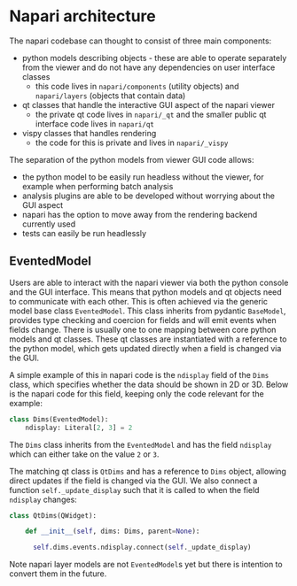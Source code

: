 # Napari architecture

The napari codebase can thought to consist of three main components:

* python models describing objects - these are able to operate separately from
  the viewer and do not have any dependencies on user interface classes
    * this code lives in `napari/components` (utility objects) and
     `napari/layers` (objects that contain data)
* qt classes that handle the interactive GUI aspect of the napari viewer
    * the private qt code lives in `napari/_qt` and the smaller public qt
      interface code lives in `napari/qt`
* vispy classes that handles rendering
    * the code for this is private and lives in `napari/_vispy`

The separation of the python models from viewer GUI code allows:

* the python model to be easily run headless without the viewer, for example
  when performing batch analysis
* analysis plugins are able to be developed without worrying about the GUI
  aspect
* napari has the option to move away from the rendering backend currently used
* tests can easily be run headlessly

## EventedModel

Users are able to interact with the napari viewer via both the python console
and the GUI interface. This means that python models and qt objects
need to communicate with each other. This is often achieved via the generic
model base class `EventedModel`. This class inherits from pydantic `BaseModel`,
provides type checking and coercion for fields and will emit events when
fields change. There is usually one to one mapping between core python
models and qt classes. These qt classes are instantiated with a reference to
the python model, which gets updated directly when a field is changed via the
GUI.

A simple example of this in napari code is the `ndisplay` field of the
`Dims` class, which specifies whether the data should be shown in 2D or 3D.
Below is the napari code for this field, keeping only the code relevant for the
example:

```python
class Dims(EventedModel):
    ndisplay: Literal[2, 3] = 2
```

The `Dims` class inherits from the `EventedModel` and has the field `ndisplay`
which can either take on the value `2` or `3`.

The matching qt class is `QtDims` and has a reference to `Dims` object,
allowing direct updates if the field is changed via the GUI. We also
connect a function `self._update_display` such that it is called to when the
field `ndisplay` changes:

```python
class QtDims(QWidget):

    def __init__(self, dims: Dims, parent=None):

      self.dims.events.ndisplay.connect(self._update_display)
```

Note napari layer models are not `EventedModel`s yet but there is intention
to convert them in the future.
